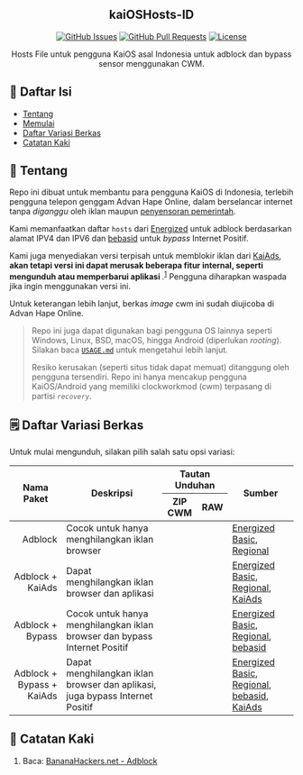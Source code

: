 <!-- markdownlint-disable MD033 MD041 MD047 MD040 -->
<h2 align="center">kaiOSHosts-ID</h2>

<div align="center">

[![GitHub Issues](https://img.shields.io/github/issues/nattadasu/kaiOSHosts-ID.svg)](https://github.com/nattadasu/kaiOSHosts-ID/issues)
[![GitHub Pull Requests](https://img.shields.io/github/issues-pr/nattadasu/kaiOSHosts-ID.svg)](https://github.com/nattadasu/kaiOSHosts-ID/pulls)
[![License](https://img.shields.io/badge/license-MIT-blue.svg)](/LICENSE)

</div>

<p align="center">
    Hosts File untuk pengguna KaiOS asal Indonesia untuk adblock dan bypass sensor menggunakan CWM.
    <br>
</p>

## 📝 Daftar Isi

- [Tentang](#about)
- [Memulai](#getting_started)
- [Daftar Variasi Berkas](#lists)
- [Catatan Kaki](#footnotes)
<!--
- [Deployment](#deployment)
- [Usage](#usage)
- [Built Using](#built_using)
- [Authors](#authors)
- [Acknowledgments](#acknowledgement)
-->

## 🧐 Tentang <a id= "about"></a>

Repo ini dibuat untuk membantu para pengguna KaiOS di Indonesia, terlebih pengguna telepon genggam
Advan Hape Online, dalam berselancar internet tanpa *diganggu* oleh iklan maupun
[penyensoran pemerintah](https://www.jetorbit.com/blog/apa-itu-internet-positif-apakah-diperlukan/).

Kami memanfaatkan daftar `hosts` dari [Energized][energized] untuk adblock berdasarkan alamat IPV4
dan IPV6 dan [bebasid][bebasid] untuk *bypass* Internet Positif.

Kami juga menyediakan versi terpisah untuk memblokir iklan dari [KaiAds][kaiads], <strong>akan
tetapi versi ini dapat merusak beberapa fitur internal, seperti mengunduh atau memperbarui aplikasi
</strong>.<sup><a href="#fn1">1</a></sup> Pengguna diharapkan waspada jika ingin menggunakan versi
ini.

Untuk keterangan lebih lanjut, berkas *image* cwm ini sudah diujicoba di Advan Hape Online.

> Repo ini juga dapat digunakan bagi pengguna OS lainnya seperti Windows, Linux, BSD, macOS, hingga
> Android (diperlukan *rooting*). Silakan baca [`USAGE.md`](USAGE.md) untuk mengetahui lebih lanjut.
>
> Resiko kerusakan (seperti situs tidak dapat memuat) ditanggung oleh pengguna tersendiri. Repo ini
> hanya mencakup pengguna KaiOS/Android yang memiliki clockworkmod (cwm) terpasang di partisi
> *`recovery`*.

## 🗒 Daftar Variasi Berkas <a id = "lists"></a>

Untuk mulai mengunduh, silakan pilih salah satu opsi variasi:

<table>
<thead>
  <tr>
    <th style="font-weight:bold;text-align:center;vertical-align:center;" rowspan="2">Nama Paket</th>
    <th style="font-weight:bold;text-align:center;vertical-align:center;" rowspan="2">Deskripsi</th>
    <th style="font-weight:bold;text-align:center;vertical-align:center;" colspan="2">Tautan Unduhan</th>
    <th style="font-weight:bold;text-align:center;vertical-align:center;" rowspan="2">Sumber</th>
  </tr>
  <tr>
    <th style="text-align:center;vertical-align:center;">ZIP CWM</th>
    <th style="text-align:center;vertical-align:center;">RAW</th>
  </tr>
</thead>
<tbody>
  <tr>
    <td style="text-align:right;vertical-align:center;">Adblock</td>
    <td>Cocok untuk hanya menghilangkan iklan browser</td>
    <td></td>
    <td></td>
    <td>
      <a href="https://github.com/EnergizedProtection/block">Energized Basic</a>,
      <a href="https://github.com/EnergizedProtection/block">Regional</a>
    </td>
  </tr>
  <tr>
    <td style="text-align:right;vertical-align:center;">Adblock + KaiAds</td>
    <td>Dapat menghilangkan iklan browser dan aplikasi</td>
    <td></td>
    <td></td>
    <td>
      <a href="https://github.com/EnergizedProtection/block">Energized Basic</a>,
      <a href="https://github.com/EnergizedProtection/block">Regional</a>,
      <a href="https://ivan-hc.github.io/bananahackers/ADBlock.html">KaiAds</a>
    </td>
  </tr>
  <tr>
    <td style="text-align:right;vertical-align:center;">Adblock + Bypass</td>
    <td>Cocok untuk hanya menghilangkan iklan browser dan bypass Internet Positif</td>
    <td></td>
    <td></td>
    <td>
      <a href="https://github.com/EnergizedProtection/block">Energized Basic</a>,
      <a href="https://github.com/EnergizedProtection/block">Regional</a>,
      <a href="https://github.com/bebasid/bebasid">bebasid</a>
    </td>
  </tr>
  <tr>
    <td style="text-align:right;vertical-align:center;">Adblock + Bypass + KaiAds</td>
    <td>Dapat menghilangkan iklan browser dan aplikasi, juga bypass Internet Positif</td>
    <td></td>
    <td></td>
    <td>
      <a href="https://github.com/EnergizedProtection/block">Energized Basic</a>,
      <a href="https://github.com/EnergizedProtection/block">Regional</a>,
      <a href="https://github.com/bebasid/bebasid">bebasid</a>,
      <a href="https://ivan-hc.github.io/bananahackers/ADBlock.html">KaiAds</a>
    </td>
  </tr>
</tbody>
</table>

<!--
## 🏁 Memulai <a id= "getting_started"></a>

These instructions will get you a copy of the project up and running on your local machine for development and testing purposes. See [deployment](#deployment) for notes on how to deploy the project on a live system.

### Prerequisites

What things you need to install the software and how to install them.

```
Give examples
```

### Installing

A step by step series of examples that tell you how to get a development env running.

Say what the step will be

```
Give the example
```

And repeat

```
until finished
```

End with an example of getting some data out of the system or using it for a little demo.

## 🔧 Running the tests <a id= "tests"></a>

Explain how to run the automated tests for this system.

### Break down into end to end tests

Explain what these tests test and why

```
Give an example
```

### And coding style tests

Explain what these tests test and why

```
Give an example
```

## 🎈 Usage <a id="usage"></a>

Add notes about how to use the system.

## 🚀 Deployment <a id= "deployment"></a>

Add additional notes about how to deploy this on a live system.

## ⛏️ Built Using <a id= "built_using"></a>

- [MongoDB](https://www.mongodb.com/) - Database
- [Express](https://expressjs.com/) - Server Framework
- [VueJs](https://vuejs.org/) - Web Framework
- [NodeJs](https://nodejs.org/en/) - Server Environment

## ✍️ Authors <a id= "authors"></a>

- [@nattadasu](https://github.com/nattadasu) - Idea & Initial work

See also the list of [contributors](https://github.com/nattadasu/kaiOSHosts-ID/contributors) who participated in this project.

## 🎉 Acknowledgements <a id= "acknowledgement"></a>

- Hat tip to anyone whose code was used
- Inspiration
- References
-->

## 👣 Catatan Kaki <a id="footnotes"></a>

1. <a id= "fn1"></a> Baca: [BananaHackers.net - Adblock][kaiads]

<!--Links-->
[energized]: https://github.com/EnergizedProtection/block
[kaiads]: https://ivan-hc.github.io/bananahackers/ADBlock.html
[bebasid]: https://github.com/bebasid/bebasid